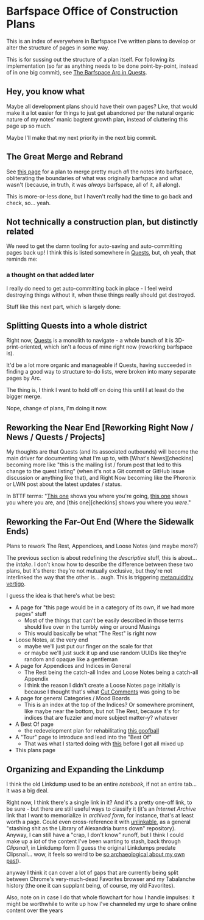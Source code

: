# Barfspace Office of Construction Plans

This is an index of everywhere in Barfspace I've written plans to develop or alter the structure of pages in some way.

This is for sussing out the structure of a plan itself. For following its implementation (so far as anything needs to be done point-by-point, instead of in one big commit), see [The Barfspace Arc in Quests][barc].

## Hey, you know what

Maybe all development plans should have their own pages? Like, that would make it a lot easier for things to just get abandoned per the natural organic nature of my notes' manic bagtent growth plan, instead of cluttering this page up so much.

Maybe I'll make that my next priority in the next big commit.

## The Great Merge and Rebrand

See [this page][great] for a plan to merge pretty much *all* the notes into barfspace, obliterating the boundaries of what was originally barfspace and what wasn't (because, in truth, it was *always* barfspace, all of it, all along).

This is more-or-less done, but I haven't really had the time to go back and check, so... yeah.

[great]: dadfc5e5-cfb6-4f7d-88c0-bcd64b91feac.md

## Not technically a construction plan, but distinctly related

We need to get the damn tooling for auto-saving and auto-committing pages back up! I think this is listed somewhere in [Quests][], but, oh yeah, that reminds me:

### a thought on that added later

I really do need to get auto-committing back in place - I feel weird destroying things without it, when these things really should get destroyed.

Stuff like this next part, which is largely done:

## Splitting Quests into a whole district

Right now, [Quests][] is a monolith to navigate - a whole bunch of it is 3D-print-oriented, which isn't a focus of mine right now (reworking barfspace is).

It'd be a lot more organic and manageable if Quests, having succeeded in finding a good way to structure to-do lists, were broken into many separate pages by Arc.

The thing is, I think I want to hold off on doing this until I at least do the bigger merge.

Nope, change of plans, I'm doing it now.

## Reworking the Near End [Reworking Right Now / News / Quests / Projects]

My thoughts are that Quests (and its associated outbounds) will become the main driver for documenting what I'm up to, with [What's News][checkins] becoming more like "this is the mailing list / forum post that led to this change to the quest listing" (when it's not a Git commit or GitHub issue discussion or anything like that), and Right Now becoming like the Phoronix or LWN post about the latest updates / status.

In BTTF terms: "[This one][Quests] shows you where you're going, [this one][rn] shows you where you are, and [this one][checkins] shows you where you *were*."

## Reworking the Far-Out End (Where the Sidewalk Ends)

Plans to rework The Rest, Appendices, and Loose Notes (and maybe more?)

The previous section is about redefining the *descriptive* stuff, this is about... the *intake*. I don't know how to describe the difference between these two plans, but it's there: they're not mutually exclusive, but they're not interlinked the way that the other is... augh. This is triggering [metaquiddity vertigo][].

I guess the idea is that here's what be best:

- A page for "this page would be in a category of its own, if we had more pages" stuff
  - Most of the things that can't be easily described in those terms should live over in the tumbly wing or around Musings
  - This would basically be what "The Rest" is right now
- Loose Notes, at the very end
  - maybe we'll just put our finger on the scale for that
  - or maybe we'll just suck it up and use random UUIDs like they're random and opaque like a gentleman
- A page for Appendices and Indices in General
  - The Rest being the catch-all Index and Loose Notes being a catch-all Appendix
  - I think the reason I didn't create a Loose Notes page initially is because I thought that's what [Cut Comments][] was going to be
- A page for general Categories / Mood Boards
  - This is an index at the top of the Indices? Or somewhere prominent, like maybe near the bottom, but not The Rest, because it's for indices that are fuzzier and more subject matter-y? whatever
- A Best Of page
  - the redevelopment plan for rehabilitating [this goofball][bofa]
- A "Tour" page to introduce and lead into the "Best Of"
  - That was what I started doing with [this][not-ln] before I got all mixed up
- This plans page

[Quests]: 6f25cf97-8ee8-460e-9db8-3c241cadbff0.md
[barc]: 5d6dccaf-195b-4010-a378-eb7a9626ec79.md
[rn]: 41218b84-cd08-48a5-b91a-865e8b90c46a.md
[The Rest]: fd071a93-8373-4adc-84c6-ae781c7d0442.md
[bofa]: 4adf317e-82f2-4241-9231-e6d23667aeaf.md
[metaquiddity vertigo]: 3ef0ffc5-818e-4c16-be90-0a8bd6eb8778.md
[not-ln]: 434dd429-b16d-4924-996f-aaf2ebff29ef.md
[Cut Comments]: ccbde3dc-cf6e-41cf-9634-eccbedc6a2cf.md

## Organizing and Expanding the Linkdump

I think the old Linkdump used to be an entire *notebook*, if not an entire tab... it was a big deal.

Right now, I think there's a single link in it? And it's a pretty one-off link, to be sure - but there are still useful ways to classify it (it's an *Internet Archive* link that I want to memorialize *in archived form*, for instance, that's at least worth a page. Could even cross-reference it with [unlinkable][], as a general "stashing shit as the Library of Alexandria burns down" repository). Anyway, I can still have a "crap, I don't know" runoff, but I think I could make up a *lot* of the content I've been wanting to stash, back through *Clipsnail*, in Linkdump form (I guess the original Linkdumps predate Clipsnail... wow, it feels so weird to be [so archaeological about my own past][xkcd 1360]).

anyway I think it can cover a lot of gaps that are currently being split between Chrome's very-much-dead Favorites browser and my Tabalanche history (the one it can supplant being, of course, my old Favorites).

Also, note on in case I do that whole flowchart for how I handle impulses: it might be worthwhile to write up how I've channeled my urge to share online content over the years

[unlinkable]: 9c9d521c-9254-443f-8627-00bab349928f.md
[xkcd 1360]: https://xkcd.com/1360/
